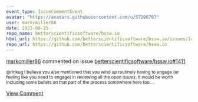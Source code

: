 ```yaml
---
event_type: IssueCommentEvent
avatar: "https://avatars.githubusercontent.com/u/5720676?"
user: markcmiller86
date: 2022-08-25
repo_name: betterscientificsoftware/bssw.io
html_url: https://github.com/betterscientificsoftware/bssw.io/issues/1411
repo_url: https://github.com/betterscientificsoftware/bssw.io
---
```


<a href='https://github.com/markcmiller86' target='_blank'>markcmiller86</a> commented on issue <a href='https://github.com/betterscientificsoftware/bssw.io/issues/1411' target='_blank'>betterscientificsoftware/bssw.io#1411</a>.

<small>@rinkug I believe you also mentioned that you wind up routinely having to engage (or feeling like you need to engage) in reviewing all the open *issues*. It would be worth including some bullets on that part of the process somewhere here too....</small>

<a href='https://github.com/betterscientificsoftware/bssw.io/issues/1411' target='_blank'>View Comment</a>